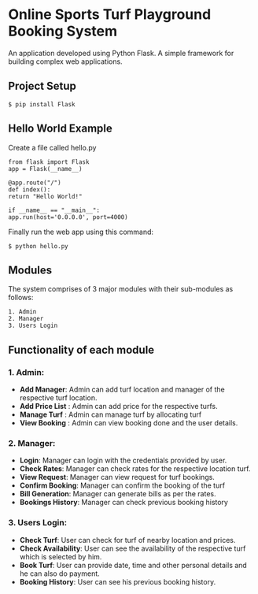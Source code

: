 # Online Sports Turf Playground Booking System
 An application developed using Python Flask. A simple framework for building complex web applications.
## Project Setup
```
$ pip install Flask
```
## Hello World Example
Create a file called hello.py
```
from flask import Flask
app = Flask(__name__)

@app.route("/")
def index():
return "Hello World!"

if __name__ == "__main__":
app.run(host='0.0.0.0', port=4000)
```
Finally run the web app using this command:
```
$ python hello.py
```
## Modules 
 
The system comprises of 3 major modules with their sub-modules as follows:
```
1. Admin 
2. Manager 
3. Users Login 
```

## Functionality of each module 

### 1. Admin: 

- **Add Manager**: Admin can add turf location and manager of the respective turf
location.
- **Add Price List** : Admin can add price for the respective turfs.
- **Manage Turf** : Admin can manage turf by allocating turf 
- **View Booking** : Admin can view booking done and the user details.

### 2. Manager:

- **Login**: Manager can login with the credentials provided by user.
- **Check Rates**: Manager can check rates for the respective location turf.
- **View Request**: Manager can view request for turf bookings.
- **Confirm Booking**: Manager can confirm the booking of the turf
- **Bill Generation**: Manager can generate bills as per the rates.
- **Bookings History**: Manager can check previous booking history

### 3. Users Login:

- **Check Turf**: User can check for turf of nearby location and prices.
- **Check Availability**: User can see the availability of the respective turf which is selected by him.
- **Book Turf**: User can provide date, time and other personal details and he can also do payment.
- **Booking History**: User can see his previous booking history.
